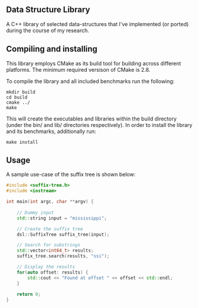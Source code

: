 ## Data Structure Library

A C++ library of selected data-structures that I've implemented (or ported)
during the course of my research.

## Compiling and installing

This library employs CMake as its build tool for building across different
platforms. The minimum required versison of CMake is 2.8.

To compile the library and all included benchmarks run the following:

```
mkdir build
cd build
cmake ../
make
```

This will create the executables and libraries within the build directory (under
the bin/ and lib/ directories respectively). In order to install the library and
its benchmarks, additionally run:

```
make install
```

## Usage

A sample use-case of the suffix tree is shown below:

```c++
#include <suffix-tree.h>
#include <iostream>

int main(int argc, char **argv) {
    
    // Dummy input
    std::string input = "mississippi";

    // Create the suffix tree
    dsl::SuffixTree suffix_tree(input);

    // Search for substrings
    std::vector<int64_t> results;
    suffix_tree.search(results, "ssi");

    // Display the results
    for(auto offset: results) {
        std::cout << "Found at offset " << offset << std::endl;
    }
    
    return 0;
}

```
